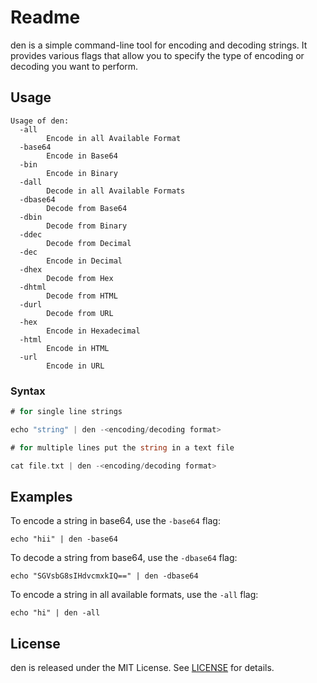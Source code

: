 # Readme

den is a simple command-line tool for encoding and decoding strings. It provides various flags that allow you to specify the type of encoding or decoding you want to perform. 

## Usage

```
Usage of den:
  -all
        Encode in all Available Format
  -base64
        Encode in Base64
  -bin
        Encode in Binary
  -dall
        Decode in all Available Formats
  -dbase64
        Decode from Base64
  -dbin
        Decode from Binary
  -ddec
        Decode from Decimal
  -dec
        Encode in Decimal
  -dhex
        Decode from Hex
  -dhtml
        Decode from HTML
  -durl
        Decode from URL
  -hex
        Encode in Hexadecimal
  -html
        Encode in HTML
  -url
        Encode in URL

```

### Syntax

```go
# for single line strings

echo "string" | den -<encoding/decoding format>

# for multiple lines put the string in a text file

cat file.txt | den -<encoding/decoding format>
```

## Examples

To encode a string in base64, use the `-base64` flag:

```
echo "hii" | den -base64
```

To decode a string from base64, use the `-dbase64` flag:

```
echo "SGVsbG8sIHdvcmxkIQ==" | den -dbase64
```

To encode a string in all available formats, use the `-all` flag:

```
echo "hi" | den -all
```

## License

den is released under the MIT License. See [LICENSE](https://chat.openai.com/LICENSE) for details.